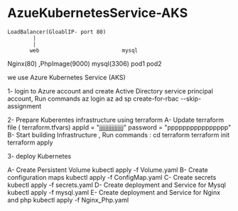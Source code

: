 # AzueKubernetesService-AKS


    LoadBalancer(GloablIP- port 80)
            |
            |
           web                          mysql
Nginx(80) ,PhpImage(9000)           mysql(3306) 
           pod1                          pod2



we use Azure Kubernetes Service (AKS) 

1-	 login to Azure account and create Active Directory service principal account, Run commands
 	az login
 	az ad sp create-for-rbac --skip-assignment

2-	Prepare Kuberentes infrastructure using terraform 
A-	Update terraform file ( terraform.tfvars) 
 	appId    = "jjjjjjjjjjjjjjjj"
 	password = "pppppppppppppppp"
B-	Start building Infrastructure  , Run commands :
 	cd terraform
 	terraform init
 	terraform apply

3-	deploy Kubernetes 

A-	Create Persistent Volume
 	kubectl apply -f Volume.yaml
B-	Create configuration maps
 	kubectl apply -f ConfigMap.yaml
C-	Create secrets 
 	kubectl apply -f secrets.yaml
D-	Create deployment and Service for Mysql
 	kubectl apply -f mysql.yaml
E-	Create deployment and Service for Nginx and php
 	kubectl apply -f Nginx_Php.yaml
